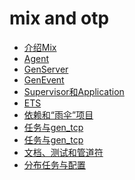 mix and otp
===
+ [介绍Mix](/getting_started/mix_and_otp/1.markdown)
+ [Agent](/getting_started/mix_and_otp/2.markdown)
+ [GenServer](/getting_started/mix_and_otp/3.markdown)
+ [GenEvent](/getting_started/mix_and_otp/4.markdown)
+ [Supervisor和Application](/getting_started/mix_and_otp/5.markdown)
+ [ETS](/getting_started/mix_and_otp/6.markdown)
+ [依赖和“雨伞”项目](/getting_started/mix_and_otp/7.markdown)
+ [任务与gen_tcp](/getting_started/mix_and_otp/8.markdown)
+ [任务与gen_tcp](/getting_started/mix_and_otp/8.markdown)
+ [文档、测试和管道符](/getting_started/mix_and_otp/9.markdown)
+ [分布任务与配置](/getting_started/mix_and_otp/10.markdown)